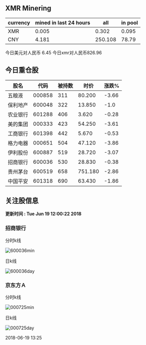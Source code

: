 ## XMR Minering

|currency|mined in last 24 hours|all|in pool|
|---|---|---|---|
|XMR|0.005|0.302|0.095|
|CNY|4.181|250.108|78.79|

今日美元对人民币 6.45	今日xmr对人民币826.96


## 今日重仓股 

|股名|代码|被持数|时价|涨跌%|
|---|---|---|---|---|
|五粮液|000858|311|80.200|-3.66|
|保利地产|600048|322|13.850|-1.0|
|农业银行|601288|406|3.620|-0.28|
|美的集团|000333|423|54.250|-3.61|
|工商银行|601398|442|5.670|-0.53|
|格力电器|000651|504|47.120|-3.86|
|伊利股份|600887|519|28.720|-3.07|
|招商银行|600036|530|28.830|-0.38|
|贵州茅台|600519|658|751.180|-2.86|
|中国平安|601318|690|63.430|-1.86|

## 关注股信息
**更新时间 : Tue Jun 19 12:00:22 2018**
### 招商银行 
分时k线

![600036min](http://image.sinajs.cn/newchart/min/n/sh600036.gif)

日k线

![600036day](http://image.sinajs.cn/newchart/daily/n/sh600036.gif)

### 京东方Ａ 
分时k线

![000725min](http://image.sinajs.cn/newchart/min/n/sz000725.gif)

日k线

![000725day](http://image.sinajs.cn/newchart/daily/n/sz000725.gif)

2018-06-19 13:25